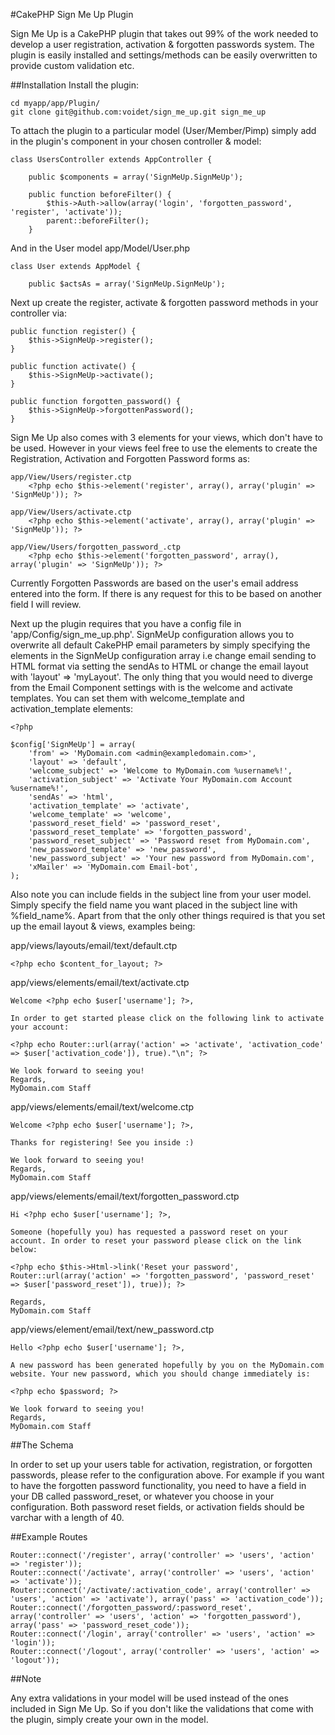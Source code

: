 #CakePHP Sign Me Up Plugin

Sign Me Up is a CakePHP plugin that takes out 99% of the work needed to develop a user registration, activation & forgotten passwords system. The plugin is easily installed and settings/methods can be easily overwritten to provide custom validation etc.

##Installation
Install the plugin:

	cd myapp/app/Plugin/
	git clone git@github.com:voidet/sign_me_up.git sign_me_up

To attach the plugin to a particular model (User/Member/Pimp) simply add in the plugin's component in your chosen controller & model:

	class UsersController extends AppController {

		public $components = array('SignMeUp.SignMeUp');

		public function beforeFilter() {
			$this->Auth->allow(array('login', 'forgotten_password', 'register', 'activate'));
			parent::beforeFilter();
		}

And in the User model app/Model/User.php

	class User extends AppModel {

		public $actsAs = array('SignMeUp.SignMeUp');

Next up create the register, activate & forgotten password methods in your controller via:

	public function register() {
		$this->SignMeUp->register();
	}

	public function activate() {
		$this->SignMeUp->activate();
	}

	public function forgotten_password() {
		$this->SignMeUp->forgottenPassword();
	}

Sign Me Up also comes with 3 elements for your views, which don't have to be used. However in your views feel free to use the elements to create the Registration, Activation and Forgotten Password forms as:

	app/View/Users/register.ctp
		<?php echo $this->element('register', array(), array('plugin' => 'SignMeUp')); ?>

	app/View/Users/activate.ctp
		<?php echo $this->element('activate', array(), array('plugin' => 'SignMeUp')); ?>

	app/View/Users/forgotten_password_.ctp
		<?php echo $this->element('forgotten_password', array(), array('plugin' => 'SignMeUp')); ?>

Currently Forgotten Passwords are based on the user's email address entered into the form. If there is any request for this to be based on another field I will review.

Next up the plugin requires that you have a config file in 'app/Config/sign_me_up.php'. SignMeUp configuration allows you to overwrite all default CakePHP email parameters by simply specifying the elements in the SignMeUp configuration array i.e change email sending to HTML format via setting the sendAs to HTML or change the email layout with 'layout' => 'myLayout'. The only thing that you would need to diverge from the Email Component settings with is the welcome and activate templates. You can set them with welcome_template and activation_template elements:

	<?php

	$config['SignMeUp'] = array(
		'from' => 'MyDomain.com <admin@exampledomain.com>',
		'layout' => 'default',
		'welcome_subject' => 'Welcome to MyDomain.com %username%!',
		'activation_subject' => 'Activate Your MyDomain.com Account %username%!',
		'sendAs' => 'html',
		'activation_template' => 'activate',
		'welcome_template' => 'welcome',
		'password_reset_field' => 'password_reset',
		'password_reset_template' => 'forgotten_password',
		'password_reset_subject' => 'Password reset from MyDomain.com',
		'new_password_template' => 'new_password',
		'new_password_subject' => 'Your new password from MyDomain.com',
		'xMailer' => 'MyDomain.com Email-bot',
	);

Also note you can include fields in the subject line from your user model. Simply specify the field name you want placed in the subject line with %field_name%. Apart from that the only other things required is that you set up the email layout & views, examples being:

app/views/layouts/email/text/default.ctp

	<?php echo $content_for_layout; ?>

app/views/elements/email/text/activate.ctp

	Welcome <?php echo $user['username']; ?>,

	In order to get started please click on the following link to activate your account:

	<?php echo Router::url(array('action' => 'activate', 'activation_code' => $user['activation_code']), true)."\n"; ?>

	We look forward to seeing you!
	Regards,
	MyDomain.com Staff

app/views/elements/email/text/welcome.ctp

	Welcome <?php echo $user['username']; ?>,

	Thanks for registering! See you inside :)

	We look forward to seeing you!
	Regards,
	MyDomain.com Staff

app/views/elements/email/text/forgotten_password.ctp

	Hi <?php echo $user['username']; ?>,

	Someone (hopefully you) has requested a password reset on your account. In order to reset your password please click on the link below:

	<?php echo $this->Html->link('Reset your password', Router::url(array('action' => 'forgotten_password', 'password_reset' => $user['password_reset']), true)); ?>

	Regards,
	MyDomain.com Staff

app/views/element/email/text/new_password.ctp

	Hello <?php echo $user['username']; ?>,

	A new password has been generated hopefully by you on the MyDomain.com website. Your new password, which you should change immediately is:

	<?php echo $password; ?>

	We look forward to seeing you!
	Regards,
	MyDomain.com Staff

##The Schema

In order to set up your users table for activation, registration, or forgotten passwords, please refer to the configuration above. For example if you want to have the forgotten password functionality, you need to have a field in your DB called password_reset, or whatever you choose in your configuration. Both password reset fields, or activation fields should be varchar with a length of 40.

##Example Routes

	Router::connect('/register', array('controller' => 'users', 'action' => 'register'));
	Router::connect('/activate', array('controller' => 'users', 'action' => 'activate'));
	Router::connect('/activate/:activation_code', array('controller' => 'users', 'action' => 'activate'), array('pass' => 'activation_code'));
	Router::connect('/forgotten_password/:password_reset', array('controller' => 'users', 'action' => 'forgotten_password'), array('pass' => 'password_reset_code'));
	Router::connect('/login', array('controller' => 'users', 'action' => 'login'));
	Router::connect('/logout', array('controller' => 'users', 'action' => 'logout'));

##Note

Any extra validations in your model will be used instead of the ones included in Sign Me Up. So if you don't like the validations that come with the plugin, simply create your own in the model.